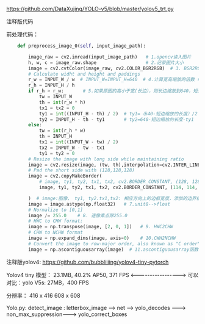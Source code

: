 https://github.com/DataXujing/YOLO-v5/blob/master/yolov5_trt.py

注释版代码


前处理代码：

```python
    def preprocess_image_0(self, input_image_path):

        image_raw = cv2.imread(input_image_path)   # 1.opencv读入图片
        h, w, c = image_raw.shape                  # 2.记录图片大小
        image = cv2.cvtColor(image_raw, cv2.COLOR_BGR2RGB)  # 3. BGR2RGB
        # Calculate widht and height and paddings
        r_w = INPUT_W / w  # INPUT_W=INPUT_H=640  # 4.计算宽高缩放的倍数 r_w,r_h
        r_h = INPUT_H / h
        if r_h > r_w:       # 5.如果原图的高小于宽(长边），则长边缩放到640，短边按长边缩放比例缩放
            tw = INPUT_W
            th = int(r_w * h)
            tx1 = tx2 = 0
            ty1 = int((INPUT_H - th) / 2)  # ty1=（640-短边缩放的长度）/2 ，这部分是YOLOv5为加速推断而做的一个图像缩放算法
            ty2 = INPUT_H - th - ty1       # ty2=640-短边缩放的长度-ty1
        else:
            tw = int(r_h * w)
            th = INPUT_H
            tx1 = int((INPUT_W - tw) / 2)
            tx2 = INPUT_W - tw - tx1
            ty1 = ty2 = 0
        # Resize the image with long side while maintaining ratio
        image = cv2.resize(image, (tw, th),interpolation=cv2.INTER_LINEAR)  # 6.图像resize,按照cv2.INTER_LINEAR方法
        # Pad the short side with (128,128,128)   
        image = cv2.copyMakeBorder(
            # image, ty1, ty2, tx1, tx2, cv2.BORDER_CONSTANT, (128, 128, 128)
            image, ty1, ty2, tx1, tx2, cv2.BORDER_CONSTANT, (114, 114, 114)

        )  # image:图像， ty1, ty2.tx1,tx2: 相应方向上的边框宽度，添加的边界框像素值为常数，value填充的常数值
        image = image.astype(np.float32)   # 7.unit8-->float
        # Normalize to [0,1]
        image /= 255.0    # 8. 逐像素点除255.0
        # HWC to CHW format:
        image = np.transpose(image, [2, 0, 1])   # 9. HWC2CHW
        # CHW to NCHW format
        image = np.expand_dims(image, axis=0)    # 10.CWH2NCHW
        # Convert the image to row-major order, also known as "C order":
        image = np.ascontiguousarray(image)  # 11.ascontiguousarray函数将一个内存不连续存储的数组转换为内存连续存储的数组，使得运行速度更快
```



注释版yolov4: https://github.com/bubbliiiing/yolov4-tiny-pytorch


Yolov4  tiny 模型： 23.1MB,  40.2% AP50, 371 FPS   <----------------->   可以对比：yolo  V5s: 27MB，400 FPS

分辨率： 416 x  416  608 x 608 

Yolo.py:  detect_image :   letterbox_image  --> net --> yolo_decodes ---> non_max_suppression---> yolo_correct_boxes

	
	
	
	


